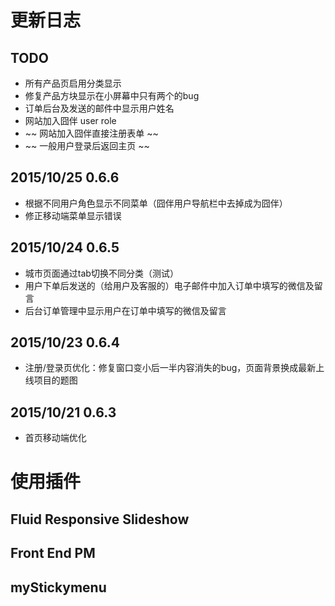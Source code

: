 # 更新日志


## TODO
* 所有产品页启用分类显示
* 修复产品方块显示在小屏幕中只有两个的bug
* 订单后台及发送的邮件中显示用户姓名
* 网站加入囧伴 user role
* ~~ 网站加入囧伴直接注册表单 ~~
* ~~ 一般用户登录后返回主页 ~~

## 2015/10/25 0.6.6

* 根据不同用户角色显示不同菜单（囧伴用户导航栏中去掉成为囧伴）
* 修正移动端菜单显示错误

## 2015/10/24 0.6.5

* 城市页面通过tab切换不同分类（测试）
* 用户下单后发送的（给用户及客服的）电子邮件中加入订单中填写的微信及留言
* 后台订单管理中显示用户在订单中填写的微信及留言

## 2015/10/23 0.6.4

* 注册/登录页优化：修复窗口变小后一半内容消失的bug，页面背景换成最新上线项目的题图

## 2015/10/21 0.6.3

* 首页移动端优化

# 使用插件

## Fluid Responsive Slideshow

## Front End PM

## myStickymenu